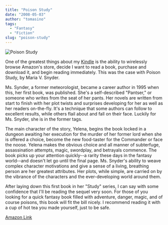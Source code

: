 ```yaml
---
title: "Poison Study"
date: "2008-05-03"
author: "tomasino"
tags:
  - "Fantasy"
  - "Fiction"
slug: "poison-study"
---
```


![Poison Study][]

One of the greatest things about my [Kindle][] is the ability to
wirelessly browse Amazon's store, decide I want to read a book, purchase
and download it, and begin reading immediately. This was the case with
Poison Study, by Maria V. Snyder.

Ms. Synder, a former meteorologist, became a career author in 1995 when
this, her first book, was published. She's a self-described "Pantser,"
or someone who writes from the seat of her pants. Her novels are written
from start to finish with her plot twists and surprises developing for
her as well as her readers on-the-fly. It's a technique that some
authors can follow to excellent results, while others flail about and
fall on their face. Luckily for Ms. Snyder, she is in the former
tags.

The main character of the story, Yelena, begins the book locked in a
dungeon awaiting her execution for the murder of her former lord when
she is offered a choice, become the new food-taster for the Commander or
face the noose. Yelena makes the obvious choice and all manner of
subterfuge, assassination attempts, magic, swordplay, and betrayals
commence. The book picks up your attention quickly--a rarity these days
in the fantasy world--and doesn't let go until the final page. Ms.
Snyder's ability to weave complex character motivations and give a sense
of a living, breathing person are her greatest attributes. Her plots,
while simple, are carried on by the vibrance of the characters and the
ever-developing world around them.

After laying down this first book in her "Study" series, I can say with
some confidence that I'll be reading the sequel very soon. For those of
you looking for a quick fantasy book filled with adventure, danger,
magic, and of course poisons, this book will fit the bill nicely. I
recommend reading it with a cup of hot tea you made yourself, just to be
safe.

[Amazon Link][]

  [Poison Study]: https://blog.tomasino.org/images/poison_study.jpg
  [Kindle]: https://www.amazon.com/kindle/
  [Amazon Link]: https://www.amazon.com/Poison-Study-Maria-V-Snyder/dp/0373802307/?tag=tomablog-20

